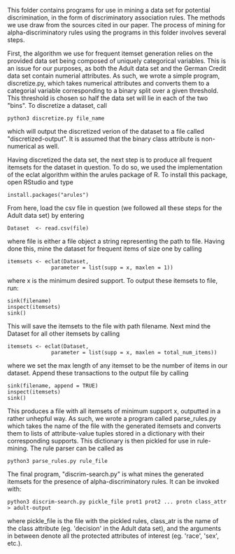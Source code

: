 This folder contains programs for use in mining a data set for potential discrimination, in the form of 
discriminatory association rules. The methods we use draw from the sources cited in our paper. 
The process of mining for alpha-discriminatory rules using the programs in this folder involves several steps.

First, the algorithm we use for frequent itemset generation relies on the provided data set being composed of
uniquely categorical variables. This is an issue for our purposes, as both the Adult data set and the German Credit
data set contain numerial attributes. As such, we wrote a simple program, discretize.py, which takes numerical attributes
and converts them to a categorial variable corresponding to a binary split over a given threshold. This threshold is
chosen so half the data set will lie in each of the two "bins". To discretize a dataset, call

    python3 discretize.py file_name

which will output the discretized verion of the dataset to a file called "discretized-output". It is assumed that the 
binary class attribute is non-numerical as well. 

Having discretized the data set, the next step is to produce all frequent itemsets for the dataset in question. 
To do so, we used the implementation of the eclat algorithm within the arules package of R. To install this package, 
open RStudio and type
   
    install.packages("arules")

From here, load the csv file in question (we followed all these steps for the Adult data set) by entering

    Dataset  <- read.csv(file)

where file is either a file object a string representing the path to file. Having done this, mine the 
dataset for frequent items of size one by calling

    itemsets <- eclat(Dataset,
                  parameter = list(supp = x, maxlen = 1))

where x is the minimum desired support. To output these itemsets to file, run: 

    sink(filename)
    inspect(itemsets)
    sink()

This will save the itemsets to the file with path filename. Next mind the Dataset for all other itemsets
by calling

    itemsets <- eclat(Dataset,
                  parameter = list(supp = x, maxlen = total_num_items))


where we set the max length of any itemset to be the number of items in our dataset. Append these transactions
to the output file by calling

    sink(filename, append = TRUE)
    inspect(itemsets)
    sink()

This produces a file with all itemsets of minimum support x, outputted in a rather unhepful way. As such, we wrote
a program called parse_rules.py which takes the name of the file with the generated itemsets and converts them to 
lists of attribute-value tuples stored in a dictionary with their corresponding supports. This dictionary is 
then pickled for use in rule-mining. The rule parser can be called as

    python3 parse_rules.py rule_file


The final program, "discrim-search.py" is what mines the generated itemsets for the presence of alpha-discriminatory rules. It can be
invoked with: 

    python3 discrim-search.py pickle_file prot1 prot2 ... protn class_attr > adult-output

where pickle_file is the file with the pickled rules, class_atr is the name of the class attribute (eg. 'decision' in the
Adult data set), and the arguments in between denote all the protected attributes of interest (eg. 'race', 'sex', etc.).
